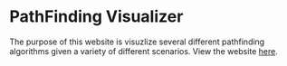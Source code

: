 # PathFinding Visualizer

The purpose of this website is visuzlize several different pathfinding algorithms given a variety of different scenarios. View the website [here](www.ethankeystone.github.io).
